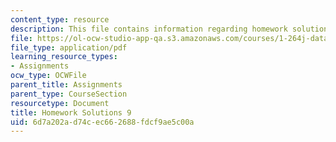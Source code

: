 ```yaml
---
content_type: resource
description: This file contains information regarding homework solutions 9.
file: https://ol-ocw-studio-app-qa.s3.amazonaws.com/courses/1-264j-database-internet-and-systems-integration-technologies-fall-2013/6d7a202ad74cec662688fdcf9ae5c00a_MIT1_264JF13_HW9_sol.pdf
file_type: application/pdf
learning_resource_types:
- Assignments
ocw_type: OCWFile
parent_title: Assignments
parent_type: CourseSection
resourcetype: Document
title: Homework Solutions 9
uid: 6d7a202a-d74c-ec66-2688-fdcf9ae5c00a
---
```

